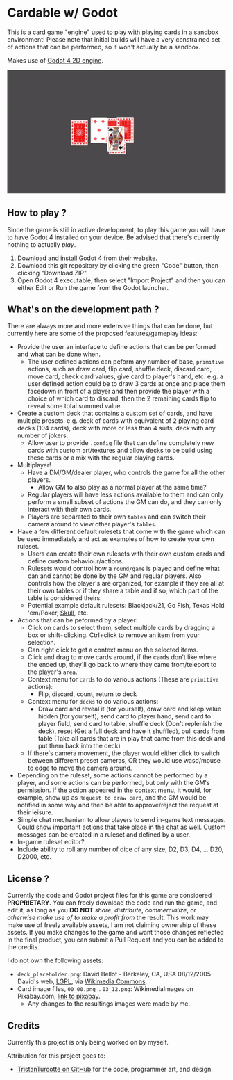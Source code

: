 # Cardable w/ Godot

This is a card game "engine" used to play with playing cards in a sandbox environment! Please note that initial builds will have a very constrained set of actions that can be performed, so it won't actually be a sandbox.

Makes use of [Godot 4 2D engine](https://godotengine.org/).

![Cards randomly being drawn](readme/cards.gif)

## How to play ?

Since the game is still in active development, to play this game you will have to have Godot 4 installed on your device. Be advised that there's currently nothing to actually _play_.

1. Download and install Godot 4 from their [website](https://godotengine.org/download/).
2. Download this git repository by clicking the green "Code" button, then clicking "Download ZIP".
3. Open Godot 4 executable, then select "Import Project" and then you can either Edit or Run the game from the Godot launcher.

## What's on the development path ?

There are always more and more extensive things that can be done, but currently here are some of the proposed features/gameplay ideas:

- Provide the user an interface to define actions that can be performed and what can be done when.
  - The user defined actions can peform any number of base, `primitive` actions, such as draw card, flip card, shuffle deck, discard card, move card, check card values, give card to player's hand, etc. e.g. a user defined action could be to draw 3 cards at once and place them facedown in front of a player and then provide the player with a choice of which card to discard, then the 2 remaining cards flip to reveal some total summed value.
- Create a custom deck that contains a custom set of cards, and have multiple presets. e.g. deck of cards with equivalent of 2 playing card decks (104 cards), deck with more or less than 4 suits, deck with any number of jokers.
  - Allow user to provide `.config` file that can define completely new cards with custom art/textures and allow decks to be build using these cards or a mix with the regular playing cards.
- Multiplayer!
  - Have a DM/GM/dealer player, who controls the game for all the other players.
    - Allow GM to also play as a normal player at the same time?
  - Regular players will have less actions available to them and can only perform a small subset of actions the GM can do, and they can only interact with their own cards.
  - Players are separated to their own `tables` and can switch their camera around to view other player's `tables`.
- Have a few different default rulesets that come with the game which can be used immediately and act as examples of how to create your own ruleset.
  - Users can create their own rulesets with their own custom cards and define custom behaviour/actions.
  - Rulesets would control how a `round/game` is played and define what can and cannot be done by the GM and regular players. Also controls how the player's are organized, for example if they are all at their own tables or if they share a table and if so, which part of the table is considered theirs.
  - Potential example default rulesets: Blackjack/21, Go Fish, Texas Hold 'em/Poker, [Skull](https://boardgamegeek.com/boardgame/92415/skull), etc.
- Actions that can be peformed by a player:
  - Click on cards to select them, select multiple cards by dragging a box or shift+clicking. Ctrl+click to remove an item from your selection.
  - Can right click to get a context menu on the selected items.
  - Click and drag to move cards around, if the cards don't like where the ended up, they'll go back to where they came from/teleport to the player's `area`.
  - Context menu for `cards` to do various actions (These are `primitive` actions):
    - Flip, discard, count, return to deck
  - Context menu for `decks` to do various actions:
    - Draw card and reveal it (for yourself), draw card and keep value hidden (for yourself), send card to player hand, send card to player field, send card to table, shuffle deck (Don't replenish the deck), reset (Get a full deck and have it shuffled), pull cards from table (Take all cards that are in play that came from this deck and put them back into the deck)
  - If there's camera movement, the player would either click to switch between different preset cameras, OR they would use wasd/mouse to edge to move the camera around.
- Depending on the ruleset, some actions cannot be performed by a player, and some actions can be performed, but only with the GM's permission. If the action appeared in the context menu, it would, for example, show up as `Request to draw card`, and the GM would be notified in some way and then be able to approve/reject the request at their leisure.
- Simple chat mechanism to allow players to send in-game text messages. Could show important actions that take place in the chat as well. Custom messages can be created in a ruleset and defined by a user.
- In-game ruleset editor?
- Include ability to roll any number of dice of any size, D2, D3, D4, ... D20, D2000, etc.

## License ?

Currently the code and Godot project files for this game are considered __PROPRIETARY__. You can freely download the code and run the game, and edit it, as long as you __DO NOT__ _share_, _distribute_, _commercialize_, or _otherwise make use of to make a profit from_ the result. This work may make use of freely available assets, I am not claiming ownership of these assets. If you make changes to the game and want those changes reflected in the final product, you can submit a Pull Request and you can be added to the credits.

I do not own the following assets:

- `deck_placeholder.png`: David Bellot - Berkeley, CA, USA 08/12/2005 - David's web, [LGPL](http://www.gnu.org/licenses/lgpl.html), via [Wikimedia Commons](https://commons.wikimedia.org/wiki/File:Card_back_01.svg).
- Card image files, `00_00.png` .. `03_12.png`: WikimediaImages on Pixabay.com, [link to pixabay](https://pixabay.com/images/id-884206/).
  - Any changes to the resultings images were made by me.

## Credits

Currently this project is only being worked on by myself.

Attribution for this project goes to:

- [TristanTurcotte on GitHub](https://github.com/TristanTurcotte) for the code, programmer art, and design.
